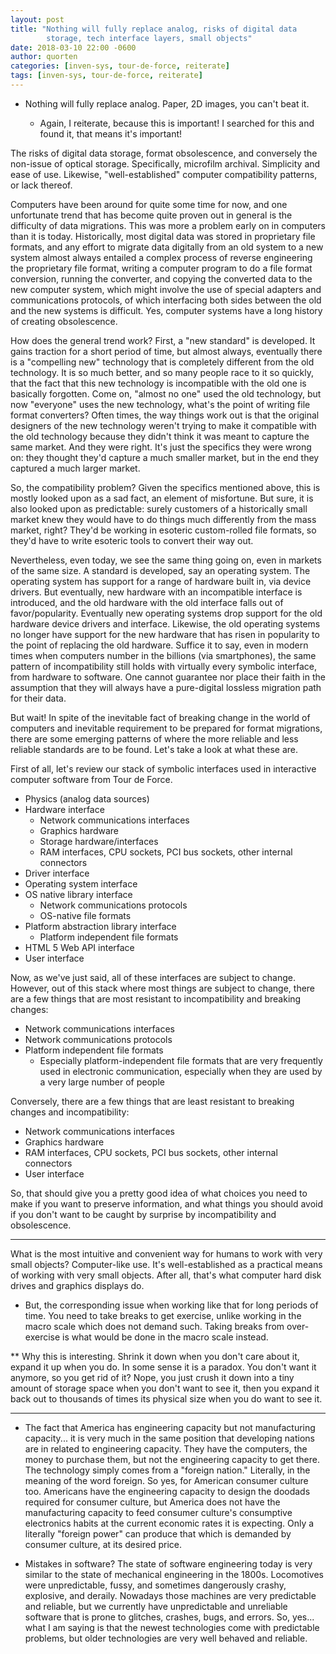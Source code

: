 ```yaml
---
layout: post
title: "Nothing will fully replace analog, risks of digital data
        storage, tech interface layers, small objects"
date: 2018-03-10 22:00 -0600
author: quorten
categories: [inven-sys, tour-de-force, reiterate]
tags: [inven-sys, tour-de-force, reiterate]
---
```


* Nothing will fully replace analog.  Paper, 2D images, you can't beat
  it.

    * Again, I reiterate, because this is important!  I searched for
      this and found it, that means it's important!

The risks of digital data storage, format obsolescence, and conversely
the non-issue of optical storage.  Specifically, microfilm archival.
Simplicity and ease of use.  Likewise, "well-established" computer
compatibility patterns, or lack thereof.

Computers have been around for quite some time for now, and one
unfortunate trend that has become quite proven out in general is the
difficulty of data migrations.  This was more a problem early on in
computers than it is today.  Historically, most digital data was
stored in proprietary file formats, and any effort to migrate data
digitally from an old system to a new system almost always entailed a
complex process of reverse engineering the proprietary file format,
writing a computer program to do a file format conversion, running the
converter, and copying the converted data to the new computer system,
which might involve the use of special adapters and communications
protocols, of which interfacing both sides between the old and the new
systems is difficult.  Yes, computer systems have a long history of
creating obsolescence.

<!-- more -->

How does the general trend work?  First, a "new standard" is
developed.  It gains traction for a short period of time, but almost
always, eventually there is a "compelling new" technology that is
completely different from the old technology.  It is so much better,
and so many people race to it so quickly, that the fact that this new
technology is incompatible with the old one is basically forgotten.
Come on, "almost no one" used the old technology, but now "everyone"
uses the new technology, what's the point of writing file format
converters?  Often times, the way things work out is that the original
designers of the new technology weren't trying to make it compatible
with the old technology because they didn't think it was meant to
capture the same market.  And they were right.  It's just the
specifics they were wrong on: they thought they'd capture a much
smaller market, but in the end they captured a much larger market.

So, the compatibility problem?  Given the specifics mentioned above,
this is mostly looked upon as a sad fact, an element of misfortune.
But sure, it is also looked upon as predictable: surely customers of a
historically small market knew they would have to do things much
differently from the mass market, right?  They'd be working in
esoteric custom-rolled file formats, so they'd have to write esoteric
tools to convert their way out.

Nevertheless, even today, we see the same thing going on, even in
markets of the same size.  A standard is developed, say an operating
system.  The operating system has support for a range of hardware
built in, via device drivers.  But eventually, new hardware with an
incompatible interface is introduced, and the old hardware with the
old interface falls out of favor/popularity.  Eventually new operating
systems drop support for the old hardware device drivers and
interface.  Likewise, the old operating systems no longer have support
for the new hardware that has risen in popularity to the point of
replacing the old hardware.  Suffice it to say, even in modern times
when computers number in the billions (via smartphones), the same
pattern of incompatibility still holds with virtually every symbolic
interface, from hardware to software.  One cannot guarantee nor place
their faith in the assumption that they will always have a
pure-digital lossless migration path for their data.

But wait!  In spite of the inevitable fact of breaking change in the
world of computers and inevitable requirement to be prepared for
format migrations, there are some emerging patterns of where the more
reliable and less reliable standards are to be found.  Let's take a
look at what these are.

First of all, let's review our stack of symbolic interfaces used in
interactive computer software from Tour de Force.

* Physics (analog data sources)
* Hardware interface
    * Network communications interfaces
    * Graphics hardware
    * Storage hardware/interfaces
    * RAM interfaces, CPU sockets, PCI bus sockets, other internal
      connectors
* Driver interface
* Operating system interface
* OS native library interface
    * Network communications protocols
    * OS-native file formats
* Platform abstraction library interface
    * Platform independent file formats
* HTML 5 Web API interface
* User interface

Now, as we've just said, all of these interfaces are subject to
change.  However, out of this stack where most things are subject to
change, there are a few things that are most resistant to
incompatibility and breaking changes:

* Network communications interfaces
* Network communications protocols
* Platform independent file formats
    * Especially platform-independent file formats that are very
      frequently used in electronic communication, especially when
      they are used by a very large number of people

Conversely, there are a few things that are least resistant to
breaking changes and incompatibility:

* Network communications interfaces
* Graphics hardware
* RAM interfaces, CPU sockets, PCI bus sockets, other internal
  connectors
* User interface

So, that should give you a pretty good idea of what choices you need
to make if you want to preserve information, and what things you
should avoid if you don't want to be caught by surprise by
incompatibility and obsolescence.

----------

What is the most intuitive and convenient way for humans to work with
very small objects?  Computer-like use.  It's well-established as a
practical means of working with very small objects.  After all, that's
what computer hard disk drives and graphics displays do.

* But, the corresponding issue when working like that for long periods
  of time.  You need to take breaks to get exercise, unlike working in
  the macro scale which does not demand such.  Taking breaks from
  over-exercise is what would be done in the macro scale instead.

** Why this is interesting.  Shrink it down when you don't care about
   it, expand it up when you do.  In some sense it is a paradox.  You
   don't want it anymore, so you get rid of it?  Nope, you just crush
   it down into a tiny amount of storage space when you don't want to
   see it, then you expand it back out to thousands of times its
   physical size when you do want to see it.

----------

* The fact that America has engineering capacity but not manufacturing
  capacity... it is very much in the same position that developing
  nations are in related to engineering capacity.  They have the
  computers, the money to purchase them, but not the engineering
  capacity to get there.  The technology simply comes from a "foreign
  nation."  Literally, in the meaning of the word foreign.  So yes,
  for American consumer culture too.  Americans have the engineering
  capacity to design the doodads required for consumer culture, but
  America does not have the manufacturing capacity to feed consumer
  culture's consumptive electronics habits at the current economic
  rates it is expecting.  Only a literally "foreign power" can produce
  that which is demanded by consumer culture, at its desired price.

* Mistakes in software?  The state of software engineering today is
  very similar to the state of mechanical engineering in the 1800s.
  Locomotives were unpredictable, fussy, and sometimes dangerously
  crashy, explosive, and deraily.  Nowadays those machines are very
  predictable and reliable, but we currently have unpredictable and
  unreliable software that is prone to glitches, crashes, bugs, and
  errors.  So, yes... what I am saying is that the newest technologies
  come with predictable problems, but older technologies are very well
  behaved and reliable.
